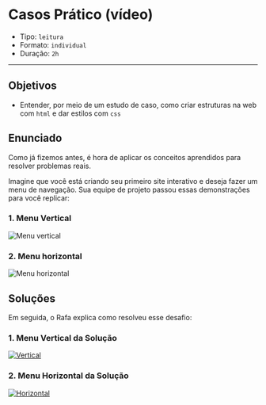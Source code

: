 # Casos Prático (vídeo)

- Tipo: `leitura`
- Formato: `individual`
- Duração: `2h`

***

## Objetivos

- Entender, por meio de um estudo de caso, como criar estruturas na web com
  `html` e dar estilos com `css`

## Enunciado

Como já fizemos antes, é hora de aplicar os conceitos aprendidos para resolver
problemas reais.

Imagine que você está criando seu primeiro site interativo e deseja fazer um
menu de navegação. Sua equipe de projeto passou essas demonstrações para você
replicar:

### 1. Menu Vertical

![Menu vertical](https://user-images.githubusercontent.com/11894994/57671812-b66ef480-75eb-11e9-8c72-802872bfa5df.gif)

### 2. Menu horizontal

![Menu horizontal](https://user-images.githubusercontent.com/11894994/57671833-c8509780-75eb-11e9-9621-c0b1de81e027.gif)

## Soluções

Em seguida, o Rafa explica como resolveu esse desafio:

### 1. Menu Vertical da Solução

[![Vertical](https://img.youtube.com/vi/pQcWM9p65EA/0.jpg)](https://www.youtube.com/watch?v=pQcWM9p65EA)

### 2. Menu Horizontal da Solução

[![Horizontal](https://img.youtube.com/vi/Tyd-iCYSIsw/0.jpg)](https://www.youtube.com/watch?v=Tyd-iCYSIsw)